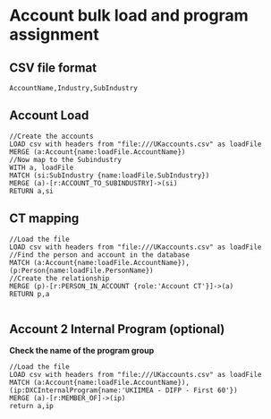 # Account bulk load and program assignment

## CSV file format

`AccountName,Industry,SubIndustry`

## Account Load
~~~
//Create the accounts
LOAD csv with headers from "file:///UKaccounts.csv" as loadFile
MERGE (a:Account{name:loadFile.AccountName})
//Now map to the Subindustry
WITH a, loadFile
MATCH (si:SubIndustry {name:loadFile.SubIndustry})
MERGE (a)-[r:ACCOUNT_TO_SUBINDUSTRY]->(si)
RETURN a,si
~~~


## CT mapping
~~~
//Load the file
LOAD csv with headers from "file:///UKaccounts.csv" as loadFile
//Find the person and account in the database
MATCH (a:Account{name:loadFile.AccountName}),(p:Person{name:loadFile.PersonName})
//Create the relationship
MERGE (p)-[r:PERSON_IN_ACCOUNT {role:'Account CT'}]->(a)
RETURN p,a


~~~

## Account 2 Internal Program (optional)
**Check the name of the program group**
~~~
//Load the file
LOAD csv with headers from "file:///UKaccounts.csv" as loadFile
MATCH (a:Account{name:loadFile.AccountName}),(ip:DXCInternalProgram{name:'UKIIMEA - DIFP - First 60'})
MERGE (a)-[r:MEMBER_OF]->(ip)
return a,ip
~~~